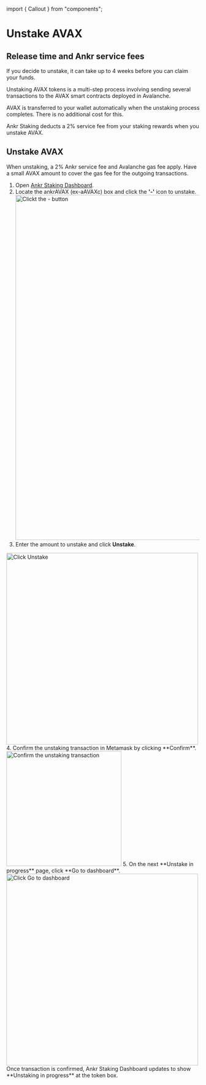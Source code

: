 import { Callout } from "components";

# Unstake AVAX

## Release time and Ankr service fees
If you decide to unstake, it can take up to 4 weeks before you can claim your funds.

Unstaking AVAX tokens is a multi-step process involving sending several transactions to the AVAX smart contracts deployed in Avalanche.

AVAX is transferred to your wallet automatically when the unstaking process completes. There is no additional cost for this.

Ankr Staking deducts a 2% service fee from your staking rewards when you unstake AVAX.

## Unstake AVAX

<Callout>
When unstaking, a 2% Ankr service fee and Avalanche gas fee apply. Have a small AVAX amount to cover the gas fee for the outgoing transactions.
</Callout>

1. Open [Ankr Staking Dashboard](https://www.ankr.com/staking/dashboard/).
2. Locate the ankrAVAX (ex-aAVAXc) box and click the **'-'** icon to unstake.
   <img src="/docs/staking/liquid-staking/avax/click-the-minus-button.jpg" alt="Clickt the - button" class="responsive-pic" width="900" />
3. Enter the amount to unstake and click **Unstake**.
<img src="/docs/staking/liquid-staking/avax/click-unstake.jpg" alt="Click Unstake" class="responsive-pic" width="500" />
4. Confirm the unstaking transaction in Metamask by clicking **Confirm**.
   <img src="/docs/staking/liquid-staking/avax/confirm-unstaking-transaction.jpg" alt="Confirm the unstaking transaction" class="responsive-pic" width="300" />
5. On the next **Unstake in progress** page, click **Go to dashboard**.
   <img src="/docs/staking/liquid-staking/avax/unstaking-in-progress.jpg" alt="Click Go to dashboard" class="responsive-pic" width="500" />

<Callout type="success">
Once transaction is confirmed, Ankr Staking Dashboard updates to show **Unstaking in progress** at the token box.
</Callout>
